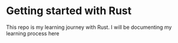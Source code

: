 # Getting started with Rust 

This repo is my learning journey with Rust. I will be documenting my learning process here 
